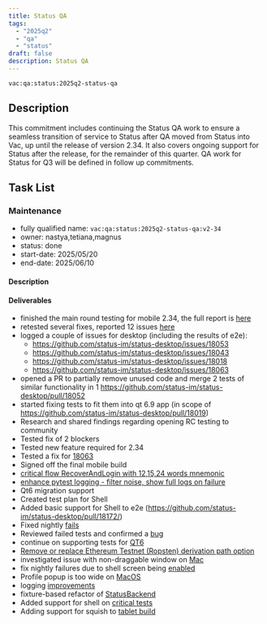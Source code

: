 ```yaml
---
title: Status QA
tags:
  - "2025q2"
  - "qa"
  - "status"
draft: false
description: Status QA
---
```


`vac:qa:status:2025q2-status-qa`

## Description
This commitment includes continuing the Status QA work to ensure a seamless transition of service to Status after QA moved from Status into Vac,
up until the release of version 2.34.
It also covers ongoing support for Status after the release, for the remainder of this quarter.
QA work for Status for Q3 will be defined in follow up commitments.

## Task List

### Maintenance

* fully qualified name: `vac:qa:status:2025q2-status-qa:v2-34`
* owner: nastya,tetiana,magnus
* status: done
* start-date: 2025/05/20
* end-date: 2025/06/10

#### Description

#### Deliverables
- finished the main round testing for mobile 2.34, the full report is [here](https://www.notion.so/2-34-Mobile-Release-Coordination-1f88f96fb65c80589326d087cfc6f0f5)
- retested several fixes, reported 12 issues [here](https://www.notion.so/2-34-Mobile-Release-Coordination-1f88f96fb65c80589326d087cfc6f0f5)
- logged a couple of issues for desktop (including the results of e2e):
  - https://github.com/status-im/status-desktop/issues/18053
  - https://github.com/status-im/status-desktop/issues/18043
  - https://github.com/status-im/status-desktop/issues/18018
  - https://github.com/status-im/status-desktop/issues/18063
- opened a PR to partially remove unused code and merge 2 tests of similar functionality in 1 https://github.com/status-im/status-desktop/pull/18052
- started fixing tests to fit them into qt 6.9 app (in scope of https://github.com/status-im/status-desktop/pull/18019)
- Research and shared findings regarding opening RC testing to community
- Tested fix of 2 blockers
- Tested new feature required for 2.34
- Tested a fix for [18063](https://github.com/status-im/status-desktop/issues/18063)
- Signed off the final mobile build
- [critical flow RecoverAndLogin with 12,15,24 words mnemonic](https://github.com/status-im/status-go/pull/6688)
- [enhance pytest logging - filter noise, show full logs on failure](https://github.com/status-im/status-go/pull/6697)
- Qt6 migration support
- Created test plan for Shell
- Added basic support for Shell to e2e (https://github.com/status-im/status-desktop/pull/18172/)
- Fixed nightly [fails](https://github.com/status-im/status-desktop/pull/18212)
- Reviewed failed tests and confirmed a [bug](https://github.com/status-im/status-desktop/pull/18169)
- continue on supporting tests for [QT6](https://github.com/status-im/status-desktop/pull/18019)
- [Remove or replace Ethereum Testnet (Ropsten) derivation path option](https://github.com/status-im/status-desktop/issues/18241)
- investigated issue with non-draggable window on [Mac](https://github.com/status-im/status-desktop/issues/18261)
- fix nightly failures due to shell screen being [enabled](https://github.com/status-im/status-desktop/pull/18254)
- Profile popup is too wide on [MacOS](https://github.com/status-im/status-desktop/issues/18264)
- logging [improvements](https://github.com/status-im/status-go/pull/6697)
- fixture-based refactor of [StatusBackend](https://github.com/status-im/status-go/issues/6718)
- Added support for shell on [critical tests](https://github.com/status-im/status-desktop/pull/18172)
- Adding support for squish to [tablet build](https://github.com/status-im/status-desktop/pull/18267)
